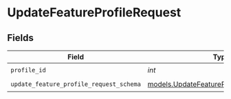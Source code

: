 # UpdateFeatureProfileRequest


## Fields

| Field                                                                                      | Type                                                                                       | Required                                                                                   | Description                                                                                |
| ------------------------------------------------------------------------------------------ | ------------------------------------------------------------------------------------------ | ------------------------------------------------------------------------------------------ | ------------------------------------------------------------------------------------------ |
| `profile_id`                                                                               | *int*                                                                                      | :heavy_check_mark:                                                                         | N/A                                                                                        |
| `update_feature_profile_request_schema`                                                    | [models.UpdateFeatureProfileRequestSchema](../models/updatefeatureprofilerequestschema.md) | :heavy_check_mark:                                                                         | N/A                                                                                        |